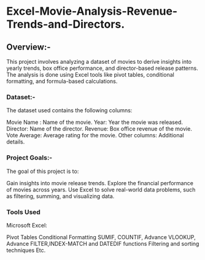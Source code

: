 # Excel-Movie-Analysis-Revenue-Trends-and-Directors.

## Overview:-
This project involves analyzing a dataset of movies to derive insights into yearly trends, box office performance, and director-based release patterns. The analysis is done using Excel tools like pivot tables, conditional formatting, and formula-based calculations.

### Dataset:-
The dataset used contains the following columns:

Movie Name : Name of the movie.
Year: Year the movie was released.
Director: Name of the director.
Revenue: Box office revenue of the movie.
Vote Average: Average rating for the movie.
Other columns: Additional details.

### Project Goals:-
The goal of this project is to:

Gain insights into movie release trends.
Explore the financial performance of movies across years.
Use Excel to solve real-world data problems, such as filtering, summing, and visualizing data.

### Tools Used
Microsoft Excel:

Pivot Tables
Conditional Formatting
SUMIF, COUNTIF, Advance VLOOKUP, Advance FILTER,INDEX-MATCH and DATEDIF functions
Filtering and sorting techniques Etc.

